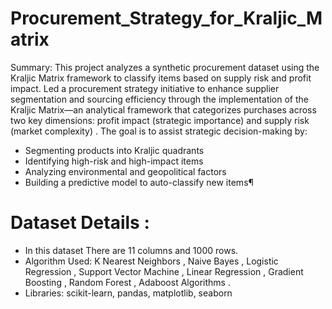 # Procurement_Strategy_for_Kraljic_Matrix

Summary: This project analyzes a synthetic procurement dataset using the Kraljic Matrix framework to classify items based on supply risk and profit impact. Led a procurement strategy initiative to enhance supplier segmentation and sourcing efficiency through the implementation of the Kraljic Matrix—an analytical framework that categorizes purchases across two key dimensions: profit impact (strategic importance) and supply risk (market complexity) .
The goal is to assist strategic decision-making by:
-  Segmenting products into Kraljic quadrants
-  Identifying high-risk and high-impact items
- Analyzing environmental and geopolitical factors
- Building a predictive model to auto-classify new items¶

# Dataset Details : 
* In this dataset There are 11 columns and 1000 rows.
* Algorithm Used: K Nearest Neighbors , Naive Bayes , Logistic Regression , Support Vector Machine , Linear Regression , Gradient Boosting , Random Forest , Adaboost Algorithms .
* Libraries: scikit-learn, pandas, matplotlib, seaborn 
